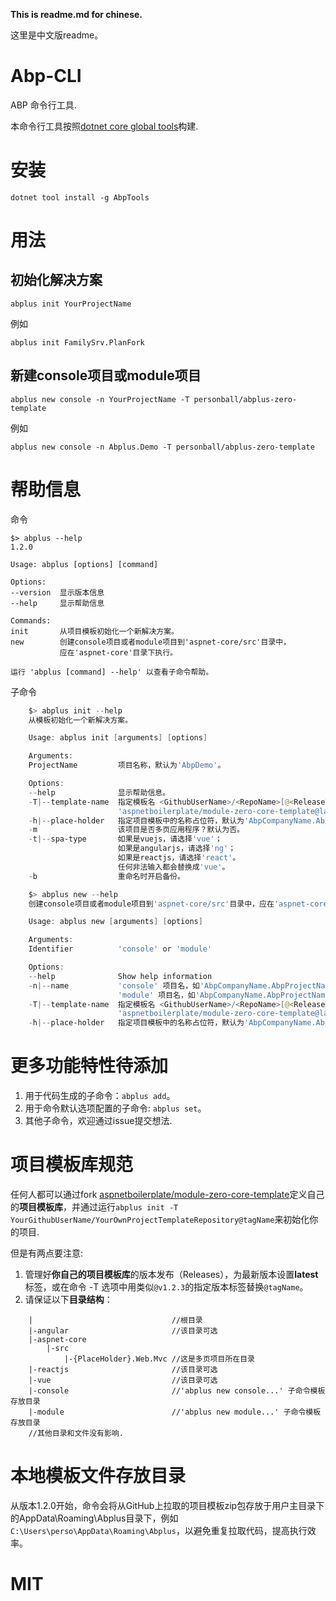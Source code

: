 **This is readme.md for chinese.**  

这里是中文版readme。

# Abp-CLI

ABP 命令行工具.  

本命令行工具按照[dotnet core global tools](https://docs.microsoft.com/zh-cn/dotnet/core/tools/global-tools)构建.  

# 安装

    dotnet tool install -g AbpTools

# 用法

## 初始化解决方案

    abplus init YourProjectName

例如

    abplus init FamilySrv.PlanFork

## 新建console项目或module项目

    abplus new console -n YourProjectName -T personball/abplus-zero-template

例如

    abplus new console -n Abplus.Demo -T personball/abplus-zero-template

# 帮助信息

命令

    $> abplus --help
    1.2.0

    Usage: abplus [options] [command]

    Options:
    --version  显示版本信息
    --help     显示帮助信息

    Commands:
    init       从项目模板初始化一个新解决方案。
    new        创建console项目或者module项目到'aspnet-core/src'目录中，  
               应在'aspnet-core'目录下执行。  

    运行 'abplus [command] --help' 以查看子命令帮助。

子命令

```powershell
    $> abplus init --help
    从模板初始化一个新解决方案。

    Usage: abplus init [arguments] [options]

    Arguments:
    ProjectName         项目名称，默认为'AbpDemo'。

    Options:
    --help              显示帮助信息。
    -T|--template-name  指定模板名 <GithubUserName>/<RepoName>[@<ReleaseTag>]，默认为
                        'aspnetboilerplate/module-zero-core-template@latest'。
    -h|--place-holder   指定项目模板中的名称占位符，默认为'AbpCompanyName.AbpProjectName'。
    -m                  该项目是否多页应用程序？默认为否。
    -t|--spa-type       如果是vuejs，请选择'vue'；
                        如果是angularjs，请选择'ng'；
                        如果是reactjs，请选择'react'。
                        任何非法输入都会替换成'vue'。
    -b                  重命名时开启备份。
```

```powershell
    $> abplus new --help
    创建console项目或者module项目到'aspnet-core/src'目录中，应在'aspnet-core'目录下执行。

    Usage: abplus new [arguments] [options]

    Arguments:
    Identifier          'console' or 'module'

    Options:
    --help              Show help information
    -n|--name           'console' 项目名，如'AbpCompanyName.AbpProjectName'或者   
                        'module' 项目名，如'AbpCompanyName.AbpProjectName.AbpModuleName'
    -T|--template-name  指定模板名 <GithubUserName>/<RepoName>[@<ReleaseTag>]，默认为
                        'aspnetboilerplate/module-zero-core-template@latest'。
    -h|--place-holder   指定项目模板中的名称占位符，默认为'AbpCompanyName.AbpProjectName'。
```

# 更多功能特性待添加

1. 用于代码生成的子命令：`abplus add`。
1. 用于命令默认选项配置的子命令: `abplus set`。
1. 其他子命令，欢迎通过issue提交想法.

# 项目模板库规范

任何人都可以通过fork [aspnetboilerplate/module-zero-core-template](https://github.com/aspnetboilerplate/module-zero-core-template)定义自己的**项目模板库**，并通过运行`abplus init -T YourGithubUserName/YourOwnProjectTemplateRepository@tagName`来初始化你的项目.  

但是有两点要注意:

1. 管理好**你自己的项目模板库**的版本发布（Releases），为最新版本设置**latest**标签，或在命令 -T 选项中用类似`@v1.2.3`的指定版本标签替换`@tagName`。  
1. 请保证以下**目录结构**：

```
    |                               //根目录
    |-angular                       //该目录可选  
    |-aspnet-core  
        |-src  
            |-{PlaceHolder}.Web.Mvc //这是多页项目所在目录  
    |-reactjs                       //该目录可选  
    |-vue                           //该目录可选  
    |-console                       //'abplus new console...' 子命令模板存放目录  
    |-module                        //'abplus new module...' 子命令模板存放目录    
    //其他目录和文件没有影响.  
```

# 本地模板文件存放目录

从版本1.2.0开始，命令会将从GitHub上拉取的项目模板zip包存放于用户主目录下的AppData\Roaming\Abplus目录下，例如`C:\Users\perso\AppData\Roaming\Abplus`，以避免重复拉取代码，提高执行效率。

# MIT


